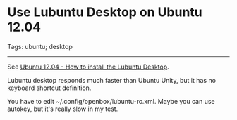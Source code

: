 # Use Lubuntu Desktop on Ubuntu 12.04
Tags: ubuntu; desktop

------

See [Ubuntu 12.04 - How to install the Lubuntu Desktop](http://complete-concrete-concise.com/ubuntu-2/ubuntu-12-04/ubuntu-12-04-how-to-install-the-lubuntu-desktop).

Lubuntu desktop responds much faster than Ubuntu Unity,
but it has no keyboard shortcut definition.

You have to edit ~/.config/openbox/lubuntu-rc.xml.
Maybe you can use autokey, but it's really slow in my test.
